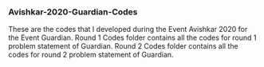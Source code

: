 ### Avishkar-2020-Guardian-Codes

These are the codes that I developed during the Event Avishkar 2020 for the Event Guardian.
Round 1 Codes folder contains all the codes for round 1 problem statement of Guardian.
Round 2 Codes folder contains all the codes for round 2 problem statement of Guardian.

